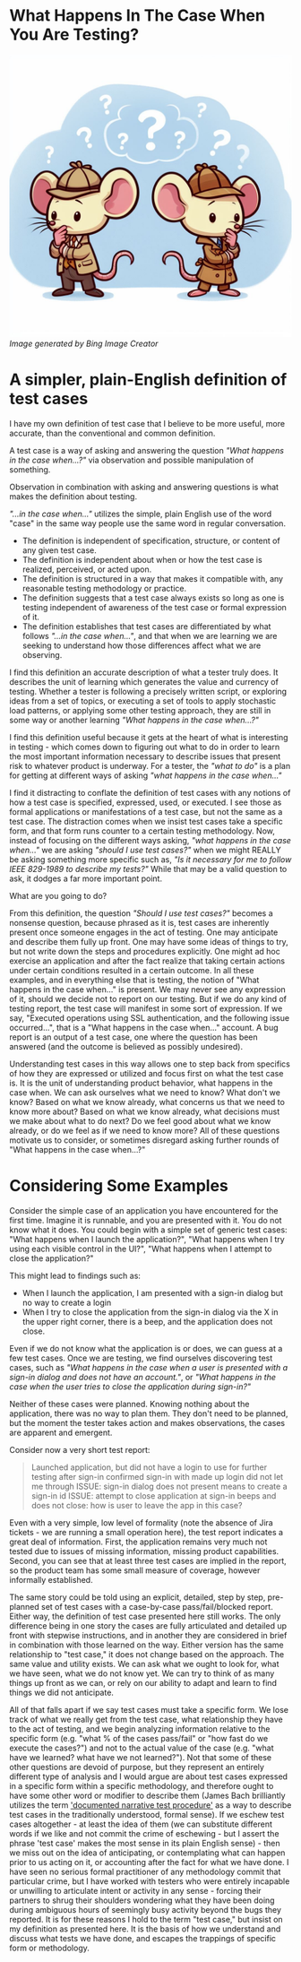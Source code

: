 What Happens In The Case When You Are Testing?
=================================
![Two mice dressed as detectives contemplating a question](/assets/mousedetectives.jpeg)
_Image generated by Bing Image Creator_

A simpler, plain-English definition of test cases
==================================

I have my own definition of test case that I believe to be more useful, more accurate, than the conventional and common definition.

A test case is a way of asking and answering the question _"What happens in the case when...?"_ via observation and possible manipulation of something.

Observation in combination with asking and answering questions is what makes the definition about testing.

_"...in the case when..."_ utilizes the simple, plain English use of the word "case" in the same way people use the same word in regular conversation.

- The definition is independent of specification, structure, or content of any given test case.
- The definition is independent about when or how the test case is realized, perceived, or acted upon.
- The definition is structured in a way that makes it compatible with, any reasonable testing methodology or practice.
- The definition suggests that a test case always exists so long as one is testing independent of awareness of the test case or formal expression of it.
- The definition establishes that test cases are differentiated by what follows _"...in the case when..."_, and that when we are learning we are seeking to understand how those differences affect what we are observing.

I find this definition an accurate description of what a tester truly does. It describes the unit of learning 
which generates the value and currency of testing. Whether a tester is following a precisely written script, 
or exploring ideas from a set of topics, or executing a set of tools to apply stochastic load patterns, or 
applying some other testing approach, they are still in some way or another learning _"What happens in the case when...?"_

I find this definition useful because it gets at the heart of what is interesting in testing - which comes down to 
figuring out what to do in order to learn the most important information necessary to describe issues that present 
risk to whatever product is underway. For a tester, the _"what to do"_ is a plan for getting at different ways of asking _"what happens in the case when..."_

I find it distracting to conflate the definition of test cases with any notions of how a test case is specified, 
expressed, used, or executed. I see those as formal applications or manifestations of a test case, but not the 
same as a test case. The distraction comes when we insist test cases take a specific form, and that form runs counter 
to a certain testing methodology. Now, instead of focusing on the different ways asking, _"what happens in the case when..."_
we are asking _"should I use test cases?"_ when we might REALLY be asking something more specific such 
as, _"Is it necessary for me to follow IEEE 829-1989 to describe my tests?"_ While that may be a valid question to ask, 
it dodges a far more important point. 

What are you going to do?

From this definition, the question _"Should I use test cases?"_ becomes a nonsense question, because phrased as it is, test cases are inherently present once someone engages in the act of testing. One may anticipate and describe them fully up front. One may have some ideas of things to try, but not write down the steps and procedures explicitly. One might ad hoc exercise an application and after the fact realize that taking certain actions under certain conditions resulted in a certain outcome. In all these examples, and in everything else that is testing, the notion of "What happens in the case when..." is present. We may never see any expression of it, should we decide not to report on our testing. But if we do any kind of testing report, the test case will manifest in some sort of expression. If we say, "Executed operations using SSL authentication, and the following issue occurred...", that is a "What happens in the case when..." account. A bug report is an output of a test case, one where the question has been answered (and the outcome is believed as possibly undesired).

Understanding test cases in this way allows one to step back from specifics of how they are expressed or utilized and focus first on what the test case is. It is the unit of understanding product behavior, what happens in the case when. We can ask ourselves what we need to know? What don't we know? Based on what we know already, what concerns us that we need to know more about? Based on what we know already, what decisions must we make about what to do next? Do we feel good about what we know already, or do we feel as if we need to know more? All of these questions motivate us to consider, or sometimes disregard asking further rounds of "What happens in the case when...?"

Considering Some Examples
=========================
Consider the simple case of an application you have encountered for the first time. Imagine it is runnable, and you are presented with it. You do not know what it does. You could begin with a simple set of generic test cases: "What happens when I launch the application?", "What happens when I try using each visible control in the UI?", "What happens when I attempt to close the application?"

This might lead to findings such as:

- When I launch the application, I am presented with a sign-in dialog but no way to create a login
- When I try to close the application from the sign-in dialog via the X in the upper right corner, there is a beep, and the application does not close.

Even if we do not know what the application is or does, we can guess at a few test cases. 
Once we are testing, we find ourselves discovering test cases, such as 
_"What happens in the case when a user is presented with a sign-in dialog and does not have an account."_, 
or _"What happens in the case when the user tries to close the application during sign-in?"_

Neither of these cases were planned. Knowing nothing about the application, there was no way to plan them. 
They don't need to be planned, but the moment the tester takes action and makes observations, the cases are apparent and emergent.

Consider now a very short test report:
> Launched application, but did not have a login to use for further testing after sign-in
> confirmed sign-in with made up login did not let me through
> ISSUE: sign-in dialog does not present means to create a sign-in id
> ISSUE: attempt to close application at sign-in beeps and does not close: how is user to leave the app in this case?

Even with a very simple, low level of formality (note the absence of Jira tickets - we are running a small operation here), 
the test report indicates a great deal of information. First, the application remains very much not tested due to issues 
of missing information, missing product capabilities. Second, you can see that at least three test cases are implied 
in the report, so the product team has some small measure of coverage, however informally established.

The same story could be told using an explicit, detailed, step by step, pre-planned set of test cases with a 
case-by-case pass/fail/blocked report. Either way, the definition of test case presented here still works. 
The only difference being in one story the cases are fully articulated and detailed up front with stepwise 
instructions, and in another they are considered in brief in combination with those learned on the way. 
Either version has the same relationship to "test case," it does not change based on the approach. The same value 
and utility exists. We can ask what we ought to look for, what we have seen, what we do not know yet. We can 
try to think of as many things up front as we can, or rely on our ability to adapt and learn to find things we did not anticipate.

All of that falls apart if we say test cases must take a specific form. We lose track of what we really 
get from the test case, what relationship they have to the act of testing, and we begin analyzing information 
relative to the specific form (e.g. "what % of the cases pass/fail" or "how fast do we execute the cases?") 
and not to the actual value of the case (e.g. "what have we learned? what have we not learned?"). Not that some of these 
other questions are devoid of purpose, but they represent an entirely different type of analysis and I would 
argue are about test cases expressed in a specific form within a specific methodology, and therefore ought to have 
some other word or modifier to describe them (James Bach brilliantly utilizes the term 
<a href="https://www.youtube.com/watch?v=WTMDxYQ8o5g&t=629s">'documented narrative test procedure'</a> 
as a way to describe test cases in the traditionally understood, formal sense). 
If we eschew test cases altogether - at least the idea of them (we can substitute different words if we like and not 
commit the crime of eschewing - but I assert the phrase 'test case' makes the most sense in its plain English sense) -
then we miss out on the idea of anticipating, or contemplating what can happen prior to us acting on it, or accounting 
after the fact for what we have done. I have seen no serious formal practitioner of any methodology commit that 
particular crime, but I have worked with testers who were entirely incapable or unwilling to articulate intent or 
activity in any sense - forcing their partners to shrug their shoulders wondering what they have been doing during 
ambiguous hours of seemingly busy activity beyond the bugs they reported.
It is for these reasons I hold to the term "test case," but insist on my definition as presented here. It is the basis of how we understand and discuss what tests we have done, and escapes the trappings of specific form or methodology.
